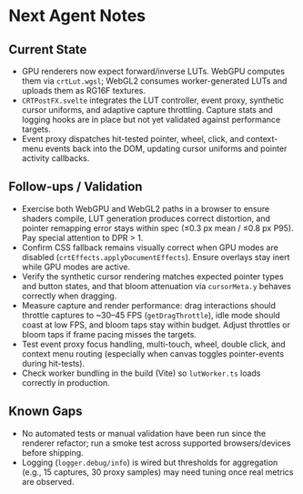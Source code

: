 # Next Agent Notes

## Current State
- GPU renderers now expect forward/inverse LUTs. WebGPU computes them via `crtLut.wgsl`; WebGL2 consumes worker-generated LUTs and uploads them as RG16F textures.
- `CRTPostFX.svelte` integrates the LUT controller, event proxy, synthetic cursor uniforms, and adaptive capture throttling. Capture stats and logging hooks are in place but not yet validated against performance targets.
- Event proxy dispatches hit-tested pointer, wheel, click, and context-menu events back into the DOM, updating cursor uniforms and pointer activity callbacks.

## Follow-ups / Validation
- Exercise both WebGPU and WebGL2 paths in a browser to ensure shaders compile, LUT generation produces correct distortion, and pointer remapping error stays within spec (≤0.3 px mean / ≤0.8 px P95). Pay special attention to DPR > 1.
- Confirm CSS fallback remains visually correct when GPU modes are disabled (`crtEffects.applyDocumentEffects`). Ensure overlays stay inert while GPU modes are active.
- Verify the synthetic cursor rendering matches expected pointer types and button states, and that bloom attenuation via `cursorMeta.y` behaves correctly when dragging.
- Measure capture and render performance: drag interactions should throttle captures to ~30–45 FPS (`getDragThrottle`), idle mode should coast at low FPS, and bloom taps stay within budget. Adjust throttles or bloom taps if frame pacing misses the targets.
- Test event proxy focus handling, multi-touch, wheel, double click, and context menu routing (especially when canvas toggles pointer-events during hit-tests).
- Check worker bundling in the build (Vite) so `lutWorker.ts` loads correctly in production.

## Known Gaps
- No automated tests or manual validation have been run since the renderer refactor; run a smoke test across supported browsers/devices before shipping.
- Logging (`logger.debug/info`) is wired but thresholds for aggregation (e.g., 15 captures, 30 proxy samples) may need tuning once real metrics are observed.
